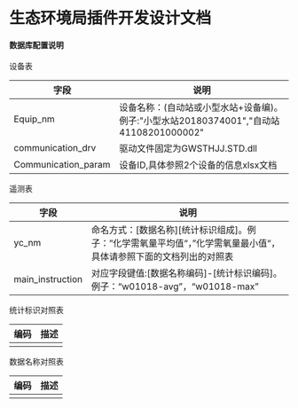 # 生态环境局插件开发设计文档

#### 数据库配置说明

设备表

| 字段                     | 说明                                                         |
| ------------------------ | ------------------------------------------------------------ |
|Equip_nm     | 设备名称：(自动站或小型水站+设备编)。例子:"小型水站20180374001","自动站41108201000002" |
| communication_drv | 驱动文件固定为GWSTHJJ.STD.dll |
| Communication_param | 设备ID,具体参照2个设备的信息xlsx文档 |

遥测表

| 字段              | 说明                                                         |
| ----------------- | ------------------------------------------------------------ |
| yc_nm  | 命名方式：[数据名称][统计标识组成]。例子：”化学需氧量平均值“，”化学需氧量最小值“，具体请参照下面的文档列出的对照表|
|main_instruction|对应字段键值:[数据名称编码]-[统计标识编码]。例子：“w01018-avg”，“w01018-max”|

统计标识对照表

|编码|描述|
|----|----|
|||

数据名称对照表

|编码|描述|
|----|----|
|||

